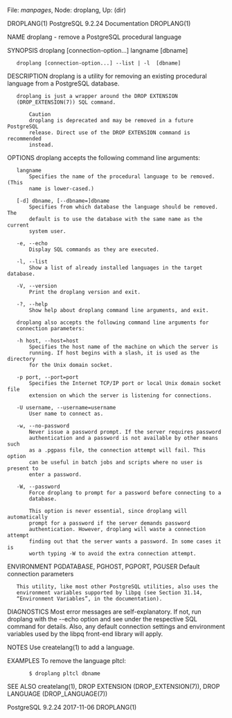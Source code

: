 File: *manpages*,  Node: droplang,  Up: (dir)

DROPLANG(1)             PostgreSQL 9.2.24 Documentation            DROPLANG(1)



NAME
       droplang - remove a PostgreSQL procedural language

SYNOPSIS
       droplang [connection-option...] langname [dbname]

       droplang [connection-option...] --list | -l  [dbname]

DESCRIPTION
       droplang is a utility for removing an existing procedural language from
       a PostgreSQL database.

       droplang is just a wrapper around the DROP EXTENSION
       (DROP_EXTENSION(7)) SQL command.

           Caution
           droplang is deprecated and may be removed in a future PostgreSQL
           release. Direct use of the DROP EXTENSION command is recommended
           instead.

OPTIONS
       droplang accepts the following command line arguments:

       langname
           Specifies the name of the procedural language to be removed. (This
           name is lower-cased.)

       [-d] dbname, [--dbname=]dbname
           Specifies from which database the language should be removed. The
           default is to use the database with the same name as the current
           system user.

       -e, --echo
           Display SQL commands as they are executed.

       -l, --list
           Show a list of already installed languages in the target database.

       -V, --version
           Print the droplang version and exit.

       -?, --help
           Show help about droplang command line arguments, and exit.

       droplang also accepts the following command line arguments for
       connection parameters:

       -h host, --host=host
           Specifies the host name of the machine on which the server is
           running. If host begins with a slash, it is used as the directory
           for the Unix domain socket.

       -p port, --port=port
           Specifies the Internet TCP/IP port or local Unix domain socket file
           extension on which the server is listening for connections.

       -U username, --username=username
           User name to connect as.

       -w, --no-password
           Never issue a password prompt. If the server requires password
           authentication and a password is not available by other means such
           as a .pgpass file, the connection attempt will fail. This option
           can be useful in batch jobs and scripts where no user is present to
           enter a password.

       -W, --password
           Force droplang to prompt for a password before connecting to a
           database.

           This option is never essential, since droplang will automatically
           prompt for a password if the server demands password
           authentication. However, droplang will waste a connection attempt
           finding out that the server wants a password. In some cases it is
           worth typing -W to avoid the extra connection attempt.

ENVIRONMENT
       PGDATABASE, PGHOST, PGPORT, PGUSER
           Default connection parameters

       This utility, like most other PostgreSQL utilities, also uses the
       environment variables supported by libpq (see Section 31.14,
       “Environment Variables”, in the documentation).

DIAGNOSTICS
       Most error messages are self-explanatory. If not, run droplang with the
       --echo option and see under the respective SQL command for details.
       Also, any default connection settings and environment variables used by
       the libpq front-end library will apply.

NOTES
       Use createlang(1) to add a language.

EXAMPLES
       To remove the language pltcl:

           $ droplang pltcl dbname

SEE ALSO
       createlang(1), DROP EXTENSION (DROP_EXTENSION(7)), DROP LANGUAGE
       (DROP_LANGUAGE(7))



PostgreSQL 9.2.24                 2017-11-06                       DROPLANG(1)
